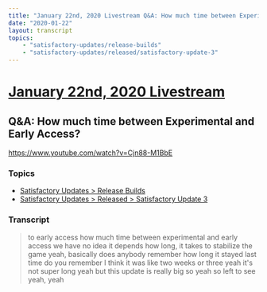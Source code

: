 ```yaml
---
title: "January 22nd, 2020 Livestream Q&A: How much time between Experimental and Early Access?"
date: "2020-01-22"
layout: transcript
topics:
    - "satisfactory-updates/release-builds"
    - "satisfactory-updates/released/satisfactory-update-3"
---
```

# [January 22nd, 2020 Livestream](../2020-01-22.md)
## Q&A: How much time between Experimental and Early Access?
https://www.youtube.com/watch?v=Cjn88-M1BbE

### Topics
* [Satisfactory Updates > Release Builds](../topics/satisfactory-updates/release-builds.md)
* [Satisfactory Updates > Released > Satisfactory Update 3](../topics/satisfactory-updates/released/satisfactory-update-3.md)

### Transcript

> to early access how much time between experimental and early access we have no idea it depends how long, it takes to stabilize the game yeah, basically does anybody remember how long it stayed last time do you remember I think it was like two weeks or three yeah it's not super long yeah but this update is really big so yeah so left to see yeah, yeah

